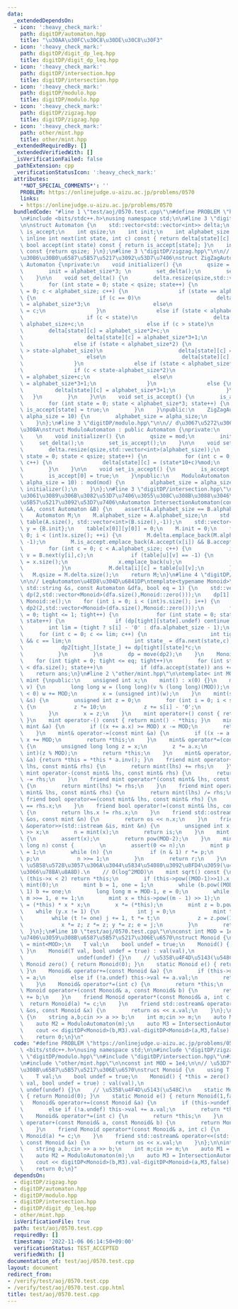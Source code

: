 ```yaml
---
data:
  _extendedDependsOn:
  - icon: ':heavy_check_mark:'
    path: digitDP/automaton.hpp
    title: "\u30AA\u30FC\u30C8\u30DE\u30C8\u30F3"
  - icon: ':heavy_check_mark:'
    path: digitDP/digit_dp_leq.hpp
    title: digitDP/digit_dp_leq.hpp
  - icon: ':heavy_check_mark:'
    path: digitDP/intersection.hpp
    title: digitDP/intersection.hpp
  - icon: ':heavy_check_mark:'
    path: digitDP/modulo.hpp
    title: digitDP/modulo.hpp
  - icon: ':heavy_check_mark:'
    path: digitDP/zigzag.hpp
    title: digitDP/zigzag.hpp
  - icon: ':heavy_check_mark:'
    path: other/mint.hpp
    title: other/mint.hpp
  _extendedRequiredBy: []
  _extendedVerifiedWith: []
  _isVerificationFailed: false
  _pathExtension: cpp
  _verificationStatusIcon: ':heavy_check_mark:'
  attributes:
    '*NOT_SPECIAL_COMMENTS*': ''
    PROBLEM: https://onlinejudge.u-aizu.ac.jp/problems/0570
    links:
    - https://onlinejudge.u-aizu.ac.jp/problems/0570
  bundledCode: "#line 1 \"test/aoj/0570.test.cpp\"\n#define PROBLEM \"https://onlinejudge.u-aizu.ac.jp/problems/0570\"\
    \n#include <bits/stdc++.h>\nusing namespace std;\n\n#line 3 \"digitDP/automaton.hpp\"\
    \n\nstruct Automaton {\n    std::vector<std::vector<int>> delta;\n    std::vector<bool>\
    \ is_accept;\n    int qsize;\n    int init;\n    int alphabet_size = 10;\n   \
    \ inline int next(int state, int c) const { return delta[state][c]; }\n    inline\
    \ bool accept(int state) const { return is_accept[state]; }\n    inline int size()\
    \ const {return qsize; }\n};\n#line 3 \"digitDP/zigzag.hpp\"\n\n// \u30B8\u30B0\
    \u30B6\u30B0\u6587\u5B57\u5217\u3092\u53D7\u7406\nstruct ZigZagAutomaton : public\
    \ Automaton {\nprivate:\n    void initializer() {\n        qsize = 2+alphabet_size*3;\n\
    \        init = alphabet_size*3; \n        set_delta();\n        set_is_accept();\n\
    \    }\n\n    void set_delta() {\n        delta.resize(qsize,std::vector<int>(alphabet_size));\n\
    \        for (int state = 0; state < qsize; state++) {\n            for (int c\
    \ = 0; c < alphabet_size; c++) {\n                if (state == alphabet_size*3)\
    \ {\n                    if (c == 0)\n                        delta[state][c]\
    \ = alphabet_size*3;\n                    else\n                        delta[state][c]\
    \ = c;\n                }\n                else if (state < alphabet_size) {\n\
    \                    if (c < state)\n                        delta[state][c] =\
    \ alphabet_size+c;\n                    else if (c > state)\n                \
    \        delta[state][c] = alphabet_size*2+c;\n                    else\n    \
    \                    delta[state][c] = alphabet_size*3+1;\n                }\n\
    \                else if (state < alphabet_size*2) {\n                    if (c\
    \ > state-alphabet_size)\n                        delta[state][c] = alphabet_size*2+c;\n\
    \                    else\n                        delta[state][c] = alphabet_size*3+1;\n\
    \                }\n                else if (state < alphabet_size*3) {\n    \
    \                if (c < state-alphabet_size*2)\n                        delta[state][c]\
    \ = alphabet_size+c;\n                    else\n                        delta[state][c]\
    \ = alphabet_size*3+1;\n                }\n                else {\n          \
    \          delta[state][c] = alphabet_size*3+1;\n                }\n         \
    \   }\n        }\n    }\n\n    void set_is_accept() {\n        is_accept.resize(qsize,false);\n\
    \        for (int state = 0; state < alphabet_size*3; state++) {\n           \
    \ is_accept[state] = true;\n        }\n    }\npublic:\n    ZigZagAutomaton(int\
    \ alpha_size = 10) {\n        alphabet_size = alpha_size;\n        initializer();\n\
    \    }\n};\n#line 3 \"digitDP/modulo.hpp\"\n\n// d\u3067\u5272\u3063\u305F\u4F59\
    \u308A\nstruct ModuloAutomaton : public Automaton {\nprivate:\n    int mod;\n\
    \    \n    void initializer() {\n        qsize = mod;\n        init = 0;\n   \
    \     set_delta();\n        set_is_accept();\n    }\n\n    void set_delta() {\n\
    \        delta.resize(qsize,std::vector<int>(alphabet_size));\n        for (int\
    \ state = 0; state < qsize; state++) {\n            for (int c = 0; c < alphabet_size;\
    \ c++) {\n                delta[state][c] = (state*10+c)%mod;\n            }\n\
    \        }\n    }\n\n    void set_is_accept() {\n        is_accept.resize(qsize,false);\n\
    \        is_accept[0] = true;\n    }\npublic:\n    ModuloAutomaton(int mod, int\
    \ alpha_size = 10) : mod(mod) {\n        alphabet_size = alpha_size;\n       \
    \ initializer();\n    }\n};\n#line 3 \"digitDP/intersection.hpp\"\n\n// \u3069\
    \u3061\u3089\u306B\u3082\u53D7\u7406\u3055\u308C\u308B\u3088\u3046\u306A\u6587\
    \u5B57\u5217\u3092\u53D7\u7406\nAutomaton IntersectionAutomaton(const Automaton\
    \ &A, const Automaton &B) {\n    assert(A.alphabet_size == B.alphabet_size);\n\
    \    Automaton M;\n    M.alphabet_size = A.alphabet_size;\n    std::vector<std::vector<int>>\
    \ table(A.size(), std::vector<int>(B.size(),-1));\n    std::vector<int> x = {A.init},\
    \ y = {B.init};\n    table[x[0]][y[0]] = 0;\n    M.init = 0;\n    for (int i =\
    \ 0; i < (int)x.size(); ++i) {\n        M.delta.emplace_back(M.alphabet_size,\
    \ -1);\n        M.is_accept.emplace_back(A.accept(x[i]) && B.accept(y[i]));\n\
    \        for (int c = 0; c < A.alphabet_size; c++) {\n            int u = A.next(x[i],c),\
    \ v = B.next(y[i],c);\n            if (table[u][v] == -1) {\n                table[u][v]\
    \ = x.size();\n                x.emplace_back(u);\n                y.emplace_back(v);\n\
    \            }\n            M.delta[i][c] = table[u][v];\n        }\n    }\n \
    \   M.qsize = M.delta.size();\n    return M;\n}\n#line 4 \"digitDP/digit_dp_leq.hpp\"\
    \n\n// LeqAutomaton\u4ED8\u304D\u6841DP\ntemplate<typename Monoid>\nMonoid digitDP(const\
    \ std::string &s, const Automaton &dfa, bool eq = 1) {\n    std::vector<std::vector<Monoid>>\
    \ dp(2,std::vector<Monoid>(dfa.size(),Monoid::zero()));\n    dp[1][dfa.init] =\
    \ Monoid::e();\n    for (int i = 0; i < (int)s.size(); i++) {\n        std::vector<std::vector<Monoid>>\
    \ dp2(2,std::vector<Monoid>(dfa.size(),Monoid::zero()));\n        for (int tight\
    \ = 0; tight <= 1; tight++) {\n            for (int state = 0; state < dfa.size();\
    \ state++) {\n                if (dp[tight][state].undef) continue;\n        \
    \        int lim = (tight ? s[i] - '0' : dfa.alphabet_size - 1);\n           \
    \     for (int c = 0; c <= lim; c++) {\n                    int tight_ = tight\
    \ && c == lim;\n                    int state_ = dfa.next(state,c);\n        \
    \            dp2[tight_][state_] += dp[tight][state]*c;\n                }\n \
    \           }\n        }\n        dp = move(dp2);\n    }\n    Monoid ans = Monoid::zero();\n\
    \    for (int tight = 0; tight <= eq; tight++)\n        for (int state = 0; state\
    \ < dfa.size(); state++)\n            if (dfa.accept(state)) ans += dp[tight][state];\n\
    \    return ans;\n}\n#line 2 \"other/mint.hpp\"\n\ntemplate< int MOD >\nstruct\
    \ mint {\npublic:\n    unsigned int x;\n    mint() : x(0) {}\n    mint(long long\
    \ v) {\n        long long w = (long long)(v % (long long)(MOD));\n        if (w\
    \ < 0) w += MOD;\n        x = (unsigned int)(w);\n    }\n    mint(std::string\
    \ &s) {\n        unsigned int z = 0;\n        for (int i = 0; i < s.size(); i++)\
    \ {\n            z *= 10;\n            z += s[i] - '0';\n            z %= MOD;\n\
    \        }\n        x = z;\n    }\n    mint operator+() const { return *this;\
    \ }\n    mint operator-() const { return mint() - *this; }\n    mint& operator+=(const\
    \ mint &a) {\n        if ((x += a.x) >= MOD) x -= MOD;\n        return *this;\n\
    \    }\n    mint& operator-=(const mint &a) {\n        if ((x -= a.x) >= MOD)\
    \ x += MOD;\n        return *this;\n    }\n    mint& operator*=(const mint &a)\
    \ {\n        unsigned long long z = x;\n        z *= a.x;\n        x = (unsigned\
    \ int)(z % MOD);\n        return *this;\n    }\n    mint& operator/=(const mint\
    \ &a) {return *this = *this * a.inv(); }\n    friend mint operator+(const mint&\
    \ lhs, const mint& rhs) {\n        return mint(lhs) += rhs;\n    }\n    friend\
    \ mint operator-(const mint& lhs, const mint& rhs) {\n        return mint(lhs)\
    \ -= rhs;\n    }\n    friend mint operator*(const mint& lhs, const mint& rhs)\
    \ {\n        return mint(lhs) *= rhs;\n    }\n    friend mint operator/(const\
    \ mint& lhs, const mint& rhs) {\n        return mint(lhs) /= rhs;\n    }\n   \
    \ friend bool operator==(const mint& lhs, const mint& rhs) {\n        return lhs.x\
    \ == rhs.x;\n    }\n    friend bool operator!=(const mint& lhs, const mint& rhs)\
    \ {\n        return lhs.x != rhs.x;\n    }\n    friend std::ostream& operator<<(std::ostream\
    \ &os, const mint &n) {\n        return os << n.x;\n    }\n    friend std::istream\
    \ &operator>>(std::istream &is, mint &n) {\n        unsigned int x;\n        is\
    \ >> x;\n        n = mint(x);\n        return is;\n    }\n    mint inv() const\
    \ {\n        assert(x);\n        return pow(MOD-2);\n    }\n    mint pow(long\
    \ long n) const {        \n        assert(0 <= n);\n        mint p = *this, r\
    \ = 1;\n        while (n) {\n            if (n & 1) r *= p;\n            p *=\
    \ p;\n            n >>= 1;\n        }\n        return r;\n    }\n    \n    //\
    \ \u5B58\u5728\u3057\u306A\u3044\u5834\u54080\u3092\u8FD4\u3059(\u4E8C\u4E57\u3057\
    \u3066\u78BA\u8A8D).\n    // O(log^2MOD)\n    mint sqrt() const {\n        if\
    \ (this->x < 2) return *this;\n        if (this->pow((MOD-1)>>1).x != 1) return\
    \ mint(0);\n        mint b = 1, one = 1;\n        while (b.pow((MOD-1) >> 1) ==\
    \ 1) b += one;\n        long long m = MOD-1, e = 0;\n        while (m % 2 == 0)\
    \ m >>= 1, e += 1;\n        mint x = this->pow((m - 1) >> 1);\n        mint y\
    \ = (*this) * x * x;\n        x *= (*this);\n        mint z = b.pow(m);\n    \
    \    while (y.x != 1) {\n            int j = 0;\n            mint t = y;\n   \
    \         while (t != one) j += 1, t *= t;\n            z = z.pow(1LL << (e-j-1));\n\
    \            x *= z; z *= z; y *= z; e = j;\n        }\n        return x;\n  \
    \  }\n};\n#line 10 \"test/aoj/0570.test.cpp\"\n\nconst int MOD = 1e4;\n\n// \u53D7\
    \u7406\u3059\u308B\u6587\u5B57\u5217\u306E\u6570\nstruct Monoid {\n    using T\
    \ = mint<MOD>;\n    T val;\n    bool undef = true;\n    Monoid() { *this = zero();\
    \ }\n    Monoid(T val, bool undef = true) : val(val),\n                      \
    \                 undef(undef) {}\n    // \u5358\u4F4D\u5143(\u548C)\n    static\
    \ Monoid zero() { return Monoid(0); }\n    static Monoid e() { return Monoid(1,false);\
    \ }\n    Monoid& operator+=(const Monoid &a) {\n        if (this->undef) *this\
    \ = a;\n        else if (!a.undef) this->val += a.val;\n        return *this;\n\
    \    }\n    Monoid& operator*=(int c) {\n        return *this;\n    }\n    friend\
    \ Monoid operator+(const Monoid& a, const Monoid& b) {\n        return Monoid(a)\
    \ += b;\n    }\n    friend Monoid operator*(const Monoid& a, int c) {\n      \
    \  return Monoid(a) *= c;\n    }\n    friend std::ostream& operator<<(std::ostream\
    \ &os, const Monoid &x) {\n        return os << x.val;\n    }\n};\n\nint main()\
    \ {\n    string a,b;cin >> a >> b;\n    int m;cin >> m;\n    auto M1 = ZigZagAutomaton();\n\
    \    auto M2 = ModuloAutomaton(m);\n    auto M3 = IntersectionAutomaton(M1,M2);\n\
    \    cout << digitDP<Monoid>(b,M3).val-digitDP<Monoid>(a,M3,false).val << endl;\n\
    \    return 0;\n}\n"
  code: "#define PROBLEM \"https://onlinejudge.u-aizu.ac.jp/problems/0570\"\n#include\
    \ <bits/stdc++.h>\nusing namespace std;\n\n#include \"digitDP/zigzag.hpp\"\n#include\
    \ \"digitDP/modulo.hpp\"\n#include \"digitDP/intersection.hpp\"\n#include \"digitDP/digit_dp_leq.hpp\"\
    \n#include \"other/mint.hpp\"\n\nconst int MOD = 1e4;\n\n// \u53D7\u7406\u3059\
    \u308B\u6587\u5B57\u5217\u306E\u6570\nstruct Monoid {\n    using T = mint<MOD>;\n\
    \    T val;\n    bool undef = true;\n    Monoid() { *this = zero(); }\n    Monoid(T\
    \ val, bool undef = true) : val(val),\n                                      \
    \ undef(undef) {}\n    // \u5358\u4F4D\u5143(\u548C)\n    static Monoid zero()\
    \ { return Monoid(0); }\n    static Monoid e() { return Monoid(1,false); }\n \
    \   Monoid& operator+=(const Monoid &a) {\n        if (this->undef) *this = a;\n\
    \        else if (!a.undef) this->val += a.val;\n        return *this;\n    }\n\
    \    Monoid& operator*=(int c) {\n        return *this;\n    }\n    friend Monoid\
    \ operator+(const Monoid& a, const Monoid& b) {\n        return Monoid(a) += b;\n\
    \    }\n    friend Monoid operator*(const Monoid& a, int c) {\n        return\
    \ Monoid(a) *= c;\n    }\n    friend std::ostream& operator<<(std::ostream &os,\
    \ const Monoid &x) {\n        return os << x.val;\n    }\n};\n\nint main() {\n\
    \    string a,b;cin >> a >> b;\n    int m;cin >> m;\n    auto M1 = ZigZagAutomaton();\n\
    \    auto M2 = ModuloAutomaton(m);\n    auto M3 = IntersectionAutomaton(M1,M2);\n\
    \    cout << digitDP<Monoid>(b,M3).val-digitDP<Monoid>(a,M3,false).val << endl;\n\
    \    return 0;\n}"
  dependsOn:
  - digitDP/zigzag.hpp
  - digitDP/automaton.hpp
  - digitDP/modulo.hpp
  - digitDP/intersection.hpp
  - digitDP/digit_dp_leq.hpp
  - other/mint.hpp
  isVerificationFile: true
  path: test/aoj/0570.test.cpp
  requiredBy: []
  timestamp: '2022-11-06 06:14:50+09:00'
  verificationStatus: TEST_ACCEPTED
  verifiedWith: []
documentation_of: test/aoj/0570.test.cpp
layout: document
redirect_from:
- /verify/test/aoj/0570.test.cpp
- /verify/test/aoj/0570.test.cpp.html
title: test/aoj/0570.test.cpp
---
```

